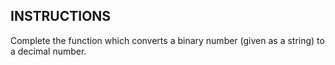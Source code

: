 ## INSTRUCTIONS

Complete the function which converts a binary number (given as a string) to a decimal number.

